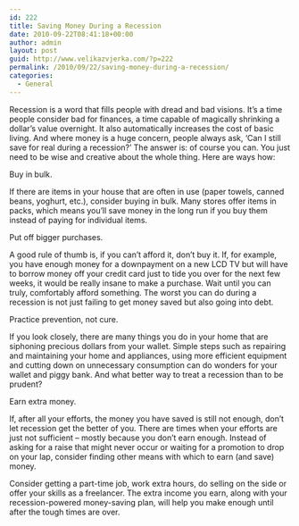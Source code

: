 ```yaml
---
id: 222
title: Saving Money During a Recession
date: 2010-09-22T08:41:18+00:00
author: admin
layout: post
guid: http://www.velikazvjerka.com/?p=222
permalink: /2010/09/22/saving-money-during-a-recession/
categories:
  - General
---
```

Recession is a word that fills people with dread and bad visions. It&#8217;s a time people consider bad for finances, a time capable of magically shrinking a dollar&#8217;s value overnight. It also automatically increases the cost of basic living. And where money is a huge concern, people always ask, &#8216;Can I still save for real during a recession?&#8217; The answer is: of course you can. You just need to be wise and creative about the whole thing. Here are ways how:

Buy in bulk.

If there are items in your house that are often in use (paper towels, canned beans, yoghurt, etc.), consider buying in bulk. Many stores offer items in packs, which means you&#8217;ll save money in the long run if you buy them instead of paying for individual items. 

Put off bigger purchases.

A good rule of thumb is, if you can&#8217;t afford it, don&#8217;t buy it. If, for example, you have enough money for a downpayment on a new LCD TV but will have to borrow money off your credit card just to tide you over for the next few weeks, it would be really insane to make a purchase. Wait until you can truly, comfortably afford something. The worst you can do during a recession is not just failing to get money saved but also going into debt.

Practice prevention, not cure.

If you look closely, there are many things you do in your home that are siphoning precious dollars from your wallet. Simple steps such as repairing and maintaining your home and appliances, using more efficient equipment and cutting down on unnecessary consumption can do wonders for your wallet and piggy bank. And what better way to treat a recession than to be prudent?

Earn extra money.

If, after all your efforts, the money you have saved is still not enough, don&#8217;t let recession get the better of you. There are times when your efforts are just not sufficient – mostly because you don&#8217;t earn enough. Instead of asking for a raise that might never occur or waiting for a promotion to drop on your lap, consider finding other means with which to earn (and save) money. 

Consider getting a part-time job, work extra hours, do selling on the side or offer your skills as a freelancer. The extra income you earn, along with your recession-powered money-saving plan, will help you make enough until after the tough times are over.